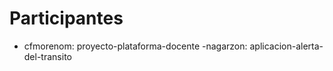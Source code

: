 # Participantes

- cfmorenom: proyecto-plataforma-docente
-nagarzon: aplicacion-alerta-del-transito
